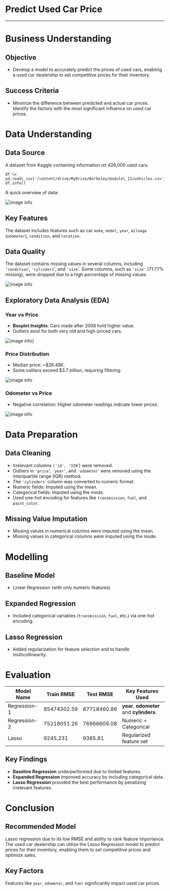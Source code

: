 # Predict Used Car Price 

---

# Business Understanding 

## Objective

* Develop a model to accurately predict the prices of used cars, enabling a used car dealership to set competitive prices for their inventory.  

## Success Criteria

*  Minimize the difference between predicted and actual car prices. Identify the factors with the most significant influence on used car prices.  

# Data Understanding 

## Data Source

A dataset from Kaggle containing information on 426,000 used cars.
```
df \= pd.read\_csv('/content/drive/MyDrive/Berkeley/module\_11/vehicles.csv')  
df.info()
```

A quick overview of data:

![image info](images/image2.png)

## Key Features

The dataset includes features such as car `make`, `model`, `year`, `mileage` (`odometer`), `condition`, and `location`.

## Data Quality

The dataset contains missing values in several columns, including `'condition`', `'cylinders`', and `'size`'. Some columns, such as `'size'` (71.77% missing), were dropped due to a high percentage of missing values.  

![image info](images/image1.png) 

## Exploratory Data Analysis (EDA)

### Year vs Price

* **Boxplot Insights**: Cars made after 2008 hold higher value.  
* Outliers exist for both very old and high-priced cars.

![image info](images/image4.png)]

#### 

### Price Distribution

* Median price: \~$26.48K.  
* Some outliers exceed $3.7 billion, requiring filtering.

![image info](images/image5.png)

### Odometer vs Price

* Negative correlation: Higher odometer readings indicate lower prices.

![image info](images/image3.png)

# Data Preparation

## Data Cleaning

* Irrelevant columns `('id', 'VIN`') were removed.    
* Outliers in `'price`', `'year'`, and `'odometer`' were removed using the interquartile range (IQR) method.    
* The `'cylinders`' column was converted to numeric format.  
* Numeric fields: Imputed using the mean.  
* Categorical fields: Imputed using the mode.  
* Used one-hot encoding for features like `transmission`, `fuel`, and `paint_color`.

## Missing Value Imputation

* Missing values in numerical columns were imputed using the mean.  
* Missing values in categorical columns were imputed using the mode.

# Modelling 

## Baseline Model

* Linear Regression (with only numeric features)

## Expanded Regression

* Included categorical variables (`transmission`, `fuel`, etc.) via one-hot encoding.

## Lasso Regression

* Added regularization for feature selection and to handle multicollinearity.

# Evaluation

| Model Name | Train RMSE | Test RMSE | Key Features Used |
| ----- | ----- | ----- | ----- |
| Regression-1 | 85474302.59 | 87718460.86  | **year**, **odometer** and **cylinders**. |
| Regression-2 | 75218051.26 | 76966609.08 | Numeric \+ Categorical |
| Lasso | 9245.231 | 9365.81 | Regularized feature set |

## Key Findings

* **Baseline Regression** underperformed due to limited features.  
* **Expanded Regression** improved accuracy by including categorical data.  
* **Lasso Regression** provided the best performance by penalizing irrelevant features.

# 

# Conclusion

## Recommended Model

Lasso regression due to its low RMSE and ability to rank feature importance. The used car dealership can utilize the Lasso Regression model to predict prices for their inventory, enabling them to set competitive prices and optimize sales.

## Key Factors

Features like `year`, `odometer`, and `fuel` significantly impact used car prices.
